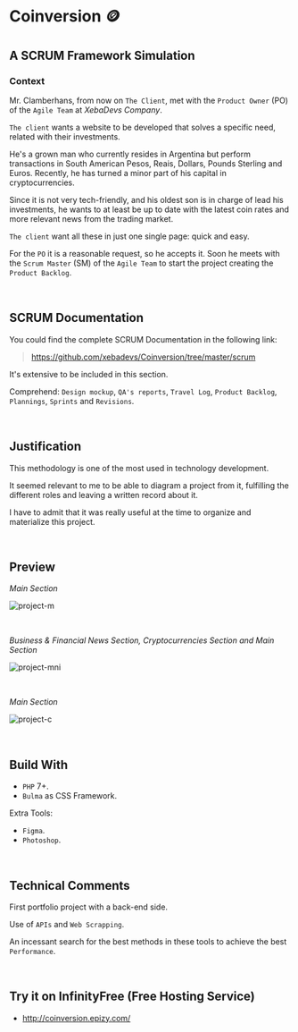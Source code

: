 # Coinversion :coin:

## A SCRUM Framework Simulation

### Context

Mr. Clamberhans, from now on `The Client`, met with the `Product Owner` (PO) of the `Agile Team` at *XebaDevs Company*.

`The client` wants a website to be developed that solves a specific need, related with their investments.

He's a grown man who currently resides in Argentina but perform transactions in South American Pesos, Reais, Dollars, Pounds Sterling and Euros. Recently, he has turned a minor part of his capital in cryptocurrencies.

Since it is not very tech-friendly, and his oldest son is in charge of lead his investments, he wants to at least be up to date with the latest coin rates and more relevant news from the trading market.

`The client` want all these in just one single page: quick and easy.

For the `PO` it is a reasonable request, so he accepts it. Soon he meets with the `Scrum Master` (SM) of the `Agile Team` to start the project creating the `Product Backlog`.

<br>

## SCRUM Documentation

You could find the complete SCRUM Documentation in the following link:

> https://github.com/xebadevs/Coinversion/tree/master/scrum

It's extensive to be included in this section.

Comprehend: `Design mockup`, `QA's reports`, `Travel Log`, `Product Backlog`, `Plannings`, `Sprints` and `Revisions`.

<br>

## Justification

This methodology is one of the most used in technology development.

It seemed relevant to me to be able to diagram a project from it, fulfilling the different roles and leaving a written record about it.

I have to admit that it was really useful at the time to organize and materialize this project.

<br>

## Preview

*Main Section*

![project-m](https://user-images.githubusercontent.com/91569646/148473132-a3ae2f18-9444-42f2-9c4b-32cddf48cc26.jpg)

<br>

*Business & Financial News Section, Cryptocurrencies Section and Main Section*

![project-mni](https://user-images.githubusercontent.com/91569646/148473141-8ce93234-f848-452a-b03d-27c68e19c6a6.jpg)

<br>

*Main Section*

![project-c](https://user-images.githubusercontent.com/91569646/148473120-88405c40-5d43-4129-a40e-0374e2a7b939.jpg)

<br>

## Build With

- `PHP` 7+.
- `Bulma` as CSS Framework.

Extra Tools:
- `Figma`.
- `Photoshop`.

<br>

## Technical Comments

First portfolio project with a back-end side.

Use of `APIs` and `Web Scrapping`.

An incessant search for the best methods in these tools to achieve the best `Performance`.

<br>

## Try it on InfinityFree (Free Hosting Service)

- http://coinversion.epizy.com/


